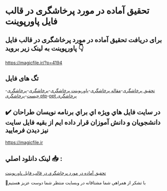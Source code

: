 # تحقیق آماده در مورد پرخاشگری در قالب فایل پاورپوینت

## برای دریافت تحقیق آماده در مورد پرخاشگری در قالب فایل پاورپوینت به لینک زیر بروید 👇

https://magicfile.ir/?p=4194

## تگ های فایل

-[تحقیق پرخاشگری](https://magicfile.ir/product/%d8%aa%d8%ad%d9%82%db%8c%d9%82-%d9%be%d8%b1%d8%ae%d8%a7%d8%b4%da%af%d8%b1%db%8c-%d8%af%d8%b1-%d9%be%d8%a7%d9%88%d8%b1%d9%be%d9%88%db%8c%d9%86%d8%aa/)-[مقاله پرخاشگری](https://magicfile.ir/product/%d8%aa%d8%ad%d9%82%db%8c%d9%82-%d9%be%d8%b1%d8%ae%d8%a7%d8%b4%da%af%d8%b1%db%8c-%d8%af%d8%b1-%d9%be%d8%a7%d9%88%d8%b1%d9%be%d9%88%db%8c%d9%86%d8%aa/)-[پاورپوینت پرخاشگری](https://magicfile.ir/product/%d8%aa%d8%ad%d9%82%db%8c%d9%82-%d9%be%d8%b1%d8%ae%d8%a7%d8%b4%da%af%d8%b1%db%8c-%d8%af%d8%b1-%d9%be%d8%a7%d9%88%d8%b1%d9%be%d9%88%db%8c%d9%86%d8%aa/)-[پرخاشگری](https://magicfile.ir/product/%d8%aa%d8%ad%d9%82%db%8c%d9%82-%d9%be%d8%b1%d8%ae%d8%a7%d8%b4%da%af%d8%b1%db%8c-%d8%af%d8%b1-%d9%be%d8%a7%d9%88%d8%b1%d9%be%d9%88%db%8c%d9%86%d8%aa/)-[پرخاشگری چیست](https://magicfile.ir/product/%d8%aa%d8%ad%d9%82%db%8c%d9%82-%d9%be%d8%b1%d8%ae%d8%a7%d8%b4%da%af%d8%b1%db%8c-%d8%af%d8%b1-%d9%be%d8%a7%d9%88%d8%b1%d9%be%d9%88%db%8c%d9%86%d8%aa/)-[پرخاشگری ptp](https://magicfile.ir/product/%d8%aa%d8%ad%d9%82%db%8c%d9%82-%d9%be%d8%b1%d8%ae%d8%a7%d8%b4%da%af%d8%b1%db%8c-%d8%af%d8%b1-%d9%be%d8%a7%d9%88%d8%b1%d9%be%d9%88%db%8c%d9%86%d8%aa/)-[ppt پرخاشگری](https://magicfile.ir/product/%d8%aa%d8%ad%d9%82%db%8c%d9%82-%d9%be%d8%b1%d8%ae%d8%a7%d8%b4%da%af%d8%b1%db%8c-%d8%af%d8%b1-%d9%be%d8%a7%d9%88%d8%b1%d9%be%d9%88%db%8c%d9%86%d8%aa/)

## ✔️ در سايت فايل هاي ويژه اي براي برنامه نويسان طراحان دانشجويان و دانش آموزان قرار داده ايم از بقيه فايل سايت نيز ديدن فرماييد

https://magicfile.ir


## لينک دانلود اصلي 📥 :

[تحقیق آماده در مورد پرخاشگری در قالب فایل پاورپوینت](https://magicfile.ir/product/%d8%aa%d8%ad%d9%82%db%8c%d9%82-%d9%be%d8%b1%d8%ae%d8%a7%d8%b4%da%af%d8%b1%db%8c-%d8%af%d8%b1-%d9%be%d8%a7%d9%88%d8%b1%d9%be%d9%88%db%8c%d9%86%d8%aa/) 


🙏با تشکر از همراهي شما مشتاقانه در وبسایت منتظر شما دوست عزیز هستیم

